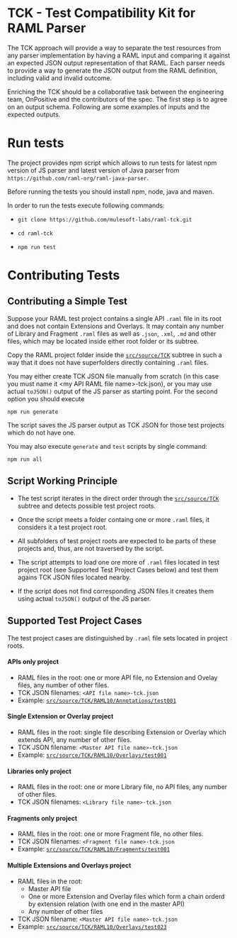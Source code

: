 # TCK - Test Compatibility Kit for RAML Parser

The TCK approach will provide a way to separate the test resources from any parser implementation by having a RAML input and comparing it against an expected JSON output representation of that RAML. Each parser needs to provide a way to generate the JSON output from the RAML definition, including valid and invalid outcome.

Enriching the TCK should be a collaborative task between the engineering team, OnPositive and the contributors of the spec. The first step is to agree on an output schema. Following are some examples of inputs and the expected outputs.

# Run tests
The project provides npm script which allows to run tests for latest npm version of JS parser and latest version of Java parser from `https://github.com/raml-org/raml-java-parser`.

Before running the tests you should install npm, node, java and maven.

In order to run the tests execute following commands:
* `git clone https://github.com/mulesoft-labs/raml-tck.git`

* `cd raml-tck`

* `npm run test`

# Contributing Tests

## Contributing a Simple Test

Suppose your RAML test project contains a single API `.raml` file in its root and does not contain Extensions and Overlays. It may contain any number of Library and Fragment `.raml` files as well as `.json`, `.xml`, `.md` and other files, which may be located inside either root folder or its subtree.

Copy the RAML project folder inside the [`src/source/TCK`](https://github.com/mulesoft-labs/raml-tck/tree/master/src/source/TCK) subtree in such a way that it does not have superfolders directly containing `.raml` files.

You may either create TCK JSON file manually from scratch (in this case you must name it \<my API RAML file name\>-tck.json), or you may use actual `toJSON()` output of the JS parser as starting point. For the second option you should execute
```
npm run generate
```
The script saves the JS parser output as TCK JSON for those test projects which do not have one.

You may also execute `generate` and `test` scripts by single command:
```
npm run all
```

## Script Working Principle

* The test script iterates in the direct order through the [`src/source/TCK`](https://github.com/mulesoft-labs/raml-tck/tree/master/src/source/TCK) subtree and detects possible test project roots.

* Once the script meets a folder containg one or more `.raml` files, it considers it a test project root.

* All subfolders of test project roots are expected to be parts of these projects and, thus, are not traversed by the script.

* The script attempts to load one ore more of `.raml` files located in test project root (see Supported Test Project Cases below) and test them agains TCK JSON files located nearby.

* If the script does not find corresponding JSON files it creates them using actual `toJSON()` output of the JS parser.



## Supported Test Project Cases

The test project cases are distinguished by `.raml` file sets located in project roots.

#### APIs only project
* RAML files in the root: one or more API file, no Extension and Ovelay files, any number of other files.
* TCK JSON filenames: `<API file name>-tck.json`
* Example: [`src/source/TCK/RAML10/Annotations/test001`](https://github.com/mulesoft-labs/raml-tck/tree/master/src/source/TCK/RAML10/Annotations/test001)

#### Single Extension or Overlay project
* RAML files in the root: single file describing Extension or Overlay which extends API, any number of other files.
* TCK JSON filename: `<Master API file name>-tck.json`
* Example: [`src/source/TCK/RAML10/Overlays/test001`](https://github.com/mulesoft-labs/raml-tck/tree/master/src/source/TCK/RAML10/Overlays/test001)

#### Libraries only project
* RAML files in the root: one or more Library file, no API files, any number of other files.
* TCK JSON filenames: `<Library file name>-tck.json`

#### Fragments only project
* RAML files in the root: one or more Fragment file, no other files.
* TCK JSON filenames: `<Fragment file name>-tck.json`
* Example: [`src/source/TCK/RAML10/Fragments/test001`](https://github.com/mulesoft-labs/raml-tck/tree/master/src/source/TCK/RAML10/Fragments/test001)

#### Multiple Extensions and Overlays project
* RAML files in the root:
  * Master API file
  * One or more Extension and Overlay files which form a chain orderd by extension relation (with one end in the master API)
  * Any number of other files
* TCK JSON filename: `<Master API file name>-tck.json`
* Example: [`src/source/TCK/RAML10/Overlays/test023`](https://github.com/mulesoft-labs/raml-tck/tree/master/src/source/TCK/RAML10/Overlays/test023)






 



